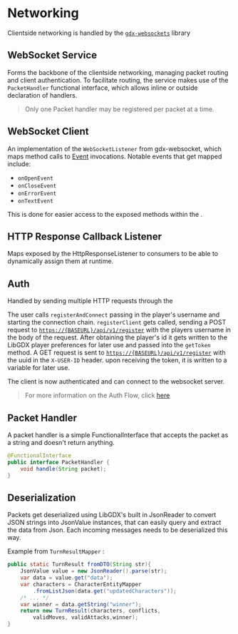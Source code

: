 # Networking

Clientside networking is handled by the [`gdx-websockets`](https://github.com/MrStahlfelge/gdx-websockets) library

## WebSocket Service

Forms the backbone of the clientside networking, managing packet routing and client authentication. To facilitate 
routing, the service makes use of the `PacketHandler` functional interface, which allows inline or outside declaration
of handlers. 

> Only one Packet handler may be registered per packet at a time.



## WebSocket Client

An implementation of the `WebSocketListener` from gdx-websocket, which maps method calls to [Event](Events.md)
invocations. Notable events that get mapped include:
- `onOpenEvent`
- `onCloseEvent`
- `onErrorEvent`
- `onTextEvent`

This is done for easier access to the exposed methods within the [](#websocket-service).

## HTTP Response Callback Listener

Maps exposed by the HttpResponseListener to consumers to be able to dynamically assign them at runtime.

## Auth

Handled by sending multiple HTTP requests through the [](#http-response-callback-listener)

<procedure>
<step>
    The user calls <code>registerAndConnect</code> passing in the player's username and starting the 
    connection chain.
</step>
<step>
    <code>registerClient</code> gets called, sending a POST request to 
    <a href="Controller.md#api-v1-register"><code>https://{BASEURL}/api/v1/register</code></a> with the players
    username in the body of the request.
</step>
<step>
    After obtaining the player's id it gets written to the LibGDX player preferences for later use and passed into
    the <code>getToken</code> method.
</step>
<step>
    A GET request is sent to <a href="Controller.md#api-v1-register"><code>https://{BASEURL}/api/v1/register</code></a>
    with the uuid in the <code>X-USER-ID</code> header.
</step>
<step>
    upon receiving the token, it is written to a variable for later use.
</step>
<p>
The client is now authenticated and can connect to the websocket server.
</p>
</procedure>

> For more information on the Auth Flow, click [here](Authentication.md#auth-flow)

## Packet Handler

A packet handler is a simple FunctionalInterface that accepts the packet as a string and doesn't return anything.

```java
@FunctionalInterface
public interface PacketHandler {
    void handle(String packet);
}
```

## Deserialization

Packets get deserialized using LibGDX's built in JsonReader to convert JSON strings into JsonValue instances,
that can easily query and extract the data from Json. Each incoming messages needs to be deserialized this way.

Example from `TurnResultMapper`
:
```java
public static TurnResult fromDTO(String str){
    JsonValue value = new JsonReader().parse(str);
    var data = value.get("data");
    var characters = CharacterEntityMapper
        .fromListJson(data.get("updatedCharacters"));
    /* ... */
    var winner = data.getString("winner");
    return new TurnResult(characters, conflicts, 
        validMoves, validAttacks,winner);
}
```

